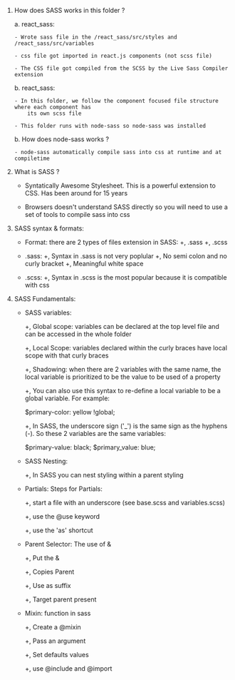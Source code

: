 1.  How does SASS works in this folder ?

    a. react_sass:

        - Wrote sass file in the /react_sass/src/styles and /react_sass/src/variables

        - css file got imported in react.js components (not scss file)

        - The CSS file got compiled from the SCSS by the Live Sass Compiler extension

    b. react_sass:

        - In this folder, we follow the component focused file structure where each component has
            its own scss file

        - This folder runs with node-sass so node-sass was installed

    b. How does node-sass works ?

        - node-sass automatically compile sass into css at runtime and at compiletime

2.  What is SASS ?

    - Syntatically Awesome Stylesheet. This is a powerful extension to CSS. Has been around for 15 years

    - Browsers doesn't understand SASS directly so you will need to use a set of tools to compile sass into css

3.  SASS syntax & formats:

    - Format: there are 2 types of files extension in SASS:
      +, .sass
      +, .scss

    - .sass:
      +, Syntax in .sass is not very poplular
      +, No semi colon and no curly bracket
      +, Meaningful white space

    - .scss:
      +, Syntax in .scss is the most popular because it is compatible with css

4.  SASS Fundamentals:

    - SASS variables:

      +, Global scope: variables can be declared at the top level file and can be accessed
      in the whole folder

      +, Local Scope: variables declared within the curly braces have local scope with
      that curly braces

      +, Shadowing: when there are 2 variables with the same name,
      the local variable is prioritized to be the value to be used of a property

      +, You can also use this syntax to re-define a local variable to be a
      global variable. For example:

      $primary-color: yellow !global;

      +, In SASS, the underscore sign ('\_') is the same sign as the hyphens (-).
      So these 2 variables are the same variables:

      $primary-value: black; 
      $primary_value: blue;

    - SASS Nesting:

      +, In SASS you can nest styling within a parent styling

    - Partials: Steps for Partials:

      +, start a file with an underscore (see base.scss and variables.scss)

      +, use the @use keyword

      +, use the 'as' shortcut

    - Parent Selector: The use of &

      +, Put the &

      +, Copies Parent

      +, Use as suffix

      +, Target parent present

    - Mixin: function in sass

      +, Create a @mixin

      +, Pass an argument

      +, Set defaults values

      +, use @include and @import
